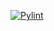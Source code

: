 [![Pylint](https://github.com/Abintus/WebCalculator/actions/workflows/pylint.yml/badge.svg)](https://github.com/Abintus/WebCalculator/actions/workflows/pylint.yml)
